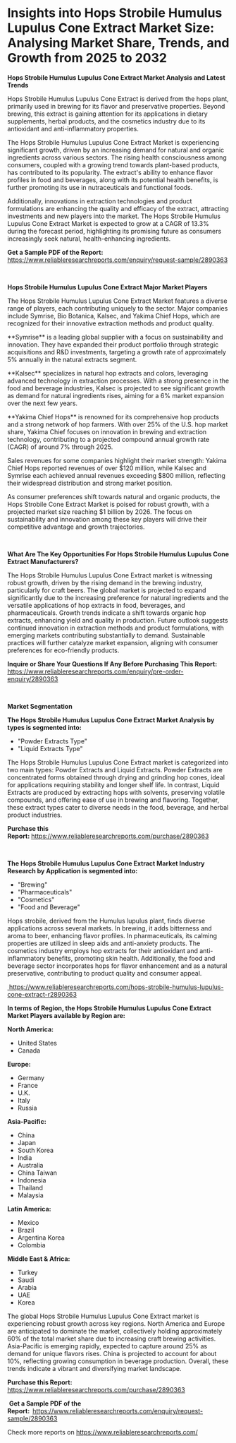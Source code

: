<p><h1>Insights into Hops Strobile Humulus Lupulus Cone Extract Market Size: Analysing Market Share, Trends, and Growth from 2025 to 2032</h1></p><p><strong>Hops Strobile Humulus Lupulus Cone Extract Market Analysis and Latest Trends</strong></p>
<p><p>Hops Strobile Humulus Lupulus Cone Extract is derived from the hops plant, primarily used in brewing for its flavor and preservative properties. Beyond brewing, this extract is gaining attention for its applications in dietary supplements, herbal products, and the cosmetics industry due to its antioxidant and anti-inflammatory properties. </p><p>The Hops Strobile Humulus Lupulus Cone Extract Market is experiencing significant growth, driven by an increasing demand for natural and organic ingredients across various sectors. The rising health consciousness among consumers, coupled with a growing trend towards plant-based products, has contributed to its popularity. The extract's ability to enhance flavor profiles in food and beverages, along with its potential health benefits, is further promoting its use in nutraceuticals and functional foods.</p><p>Additionally, innovations in extraction technologies and product formulations are enhancing the quality and efficacy of the extract, attracting investments and new players into the market. The Hops Strobile Humulus Lupulus Cone Extract Market is expected to grow at a CAGR of 13.3% during the forecast period, highlighting its promising future as consumers increasingly seek natural, health-enhancing ingredients.</p></p>
<p><strong>Get a Sample PDF of the Report:&nbsp;</strong> <a href="https://www.reliableresearchreports.com/enquiry/request-sample/2890363?utm_campaign=3260&utm_medium=2&utm_source=Github&utm_content=ia&utm_term=14032025&utm_id=hops-strobile-humulus-lupulus-cone-extract">https://www.reliableresearchreports.com/enquiry/request-sample/2890363</a></p>
<p>&nbsp;</p>
<p><strong>Hops Strobile Humulus Lupulus Cone Extract Major Market Players</strong></p>
<p><p>The Hops Strobile Humulus Lupulus Cone Extract Market features a diverse range of players, each contributing uniquely to the sector. Major companies include Symrise, Bio Botanica, Kalsec, and Yakima Chief Hops, which are recognized for their innovative extraction methods and product quality.</p><p>**Symrise** is a leading global supplier with a focus on sustainability and innovation. They have expanded their product portfolio through strategic acquisitions and R&D investments, targeting a growth rate of approximately 5% annually in the natural extracts segment.</p><p>**Kalsec** specializes in natural hop extracts and colors, leveraging advanced technology in extraction processes. With a strong presence in the food and beverage industries, Kalsec is projected to see significant growth as demand for natural ingredients rises, aiming for a 6% market expansion over the next few years.</p><p>**Yakima Chief Hops** is renowned for its comprehensive hop products and a strong network of hop farmers. With over 25% of the U.S. hop market share, Yakima Chief focuses on innovation in brewing and extraction technology, contributing to a projected compound annual growth rate (CAGR) of around 7% through 2025.</p><p>Sales revenues for some companies highlight their market strength: Yakima Chief Hops reported revenues of over $120 million, while Kalsec and Symrise each achieved annual revenues exceeding $800 million, reflecting their widespread distribution and strong market position.</p><p>As consumer preferences shift towards natural and organic products, the Hops Strobile Cone Extract Market is poised for robust growth, with a projected market size reaching $1 billion by 2026. The focus on sustainability and innovation among these key players will drive their competitive advantage and growth trajectories.</p></p>
<p>&nbsp;</p>
<p><strong>What Are The Key Opportunities For Hops Strobile Humulus Lupulus Cone Extract Manufacturers?</strong></p>
<p><p>The Hops Strobile Humulus Lupulus Cone Extract market is witnessing robust growth, driven by the rising demand in the brewing industry, particularly for craft beers. The global market is projected to expand significantly due to the increasing preference for natural ingredients and the versatile applications of hop extracts in food, beverages, and pharmaceuticals. Growth trends indicate a shift towards organic hop extracts, enhancing yield and quality in production. Future outlook suggests continued innovation in extraction methods and product formulations, with emerging markets contributing substantially to demand. Sustainable practices will further catalyze market expansion, aligning with consumer preferences for eco-friendly products.</p></p>
<p><strong>Inquire or Share Your Questions If Any Before Purchasing This Report:</strong> <a href="https://www.reliableresearchreports.com/enquiry/pre-order-enquiry/2890363?utm_campaign=3260&utm_medium=2&utm_source=Github&utm_content=ia&utm_term=14032025&utm_id=hops-strobile-humulus-lupulus-cone-extract">https://www.reliableresearchreports.com/enquiry/pre-order-enquiry/2890363</a></p>
<p>&nbsp;</p>
<p><strong>Market Segmentation</strong></p>
<p><strong>The Hops Strobile Humulus Lupulus Cone Extract Market Analysis by types is segmented into:</strong></p>
<p><ul><li>"Powder Extracts Type"</li><li>"Liquid Extracts Type"</li></ul></p>
<p><p>The Hops Strobile Humulus Lupulus Cone Extract market is categorized into two main types: Powder Extracts and Liquid Extracts. Powder Extracts are concentrated forms obtained through drying and grinding hop cones, ideal for applications requiring stability and longer shelf life. In contrast, Liquid Extracts are produced by extracting hops with solvents, preserving volatile compounds, and offering ease of use in brewing and flavoring. Together, these extract types cater to diverse needs in the food, beverage, and herbal product industries.</p></p>
<p><strong>Purchase this Report:&nbsp;</strong><a href="https://www.reliableresearchreports.com/purchase/2890363?utm_campaign=3260&utm_medium=2&utm_source=Github&utm_content=ia&utm_term=14032025&utm_id=hops-strobile-humulus-lupulus-cone-extract">https://www.reliableresearchreports.com/purchase/2890363</a></p>
<p>&nbsp;</p>
<p><strong>The Hops Strobile Humulus Lupulus Cone Extract Market Industry Research by Application is segmented into:</strong></p>
<p><ul><li>"Brewing"</li><li>"Pharmaceuticals"</li><li>"Cosmetics"</li><li>"Food and Beverage"</li></ul></p>
<p><p>Hops strobile, derived from the Humulus lupulus plant, finds diverse applications across several markets. In brewing, it adds bitterness and aroma to beer, enhancing flavor profiles. In pharmaceuticals, its calming properties are utilized in sleep aids and anti-anxiety products. The cosmetics industry employs hop extracts for their antioxidant and anti-inflammatory benefits, promoting skin health. Additionally, the food and beverage sector incorporates hops for flavor enhancement and as a natural preservative, contributing to product quality and consumer appeal.</p></p>
<p><a href="https://www.reliableresearchreports.com/hops-strobile-humulus-lupulus-cone-extract-r2890363?utm_campaign=3260&utm_medium=2&utm_source=Github&utm_content=ia&utm_term=14032025&utm_id=hops-strobile-humulus-lupulus-cone-extract">&nbsp;https://www.reliableresearchreports.com/hops-strobile-humulus-lupulus-cone-extract-r2890363</a></p>
<p><strong>In terms of Region, the Hops Strobile Humulus Lupulus Cone Extract Market Players available by Region are:</strong></p>
<p>
    <p> <strong> North America: </strong>
        <ul>
            <li>United States</li>
            <li>Canada</li>
        </ul>
        </p> 
    <p> <strong> Europe: </strong>
        <ul>
            <li>Germany</li>
            <li>France</li>
            <li>U.K.</li>
            <li>Italy</li>
            <li>Russia</li>
        </ul>
        </p> 
    <p> <strong> Asia-Pacific: </strong>
        <ul>
            <li>China</li>
            <li>Japan</li>
            <li>South Korea</li>
            <li>India</li>
            <li>Australia</li>
            <li>China Taiwan</li>
            <li>Indonesia</li>
            <li>Thailand</li>
            <li>Malaysia</li>
        </ul>
        </p> 
    <p> <strong> Latin America: </strong>
        <ul>
            <li>Mexico</li>
            <li>Brazil</li>
            <li>Argentina Korea</li>
            <li>Colombia</li>
        </ul>
        </p> 
    <p> <strong> Middle East & Africa: </strong>
        <ul>
            <li>Turkey</li>
            <li>Saudi</li>
            <li>Arabia</li>
            <li>UAE</li>
            <li>Korea</li>
        </ul>
    </p>
    </p>
<p><p>The global Hops Strobile Humulus Lupulus Cone Extract market is experiencing robust growth across key regions. North America and Europe are anticipated to dominate the market, collectively holding approximately 60% of the total market share due to increasing craft brewing activities. Asia-Pacific is emerging rapidly, expected to capture around 25% as demand for unique flavors rises. China is projected to account for about 10%, reflecting growing consumption in beverage production. Overall, these trends indicate a vibrant and diversifying market landscape.</p></p>
<p><strong>Purchase this Report: </strong><a href="https://www.reliableresearchreports.com/purchase/2890363?utm_campaign=3260&utm_medium=2&utm_source=Github&utm_content=ia&utm_term=14032025&utm_id=hops-strobile-humulus-lupulus-cone-extract">https://www.reliableresearchreports.com/purchase/2890363</a></p>
<p>&nbsp;<strong>Get a Sample PDF of the Report:&nbsp;&nbsp;</strong><a href="https://www.reliableresearchreports.com/enquiry/request-sample/2890363?utm_campaign=3260&utm_medium=2&utm_source=Github&utm_content=ia&utm_term=14032025&utm_id=hops-strobile-humulus-lupulus-cone-extract">https://www.reliableresearchreports.com/enquiry/request-sample/2890363</a></p>
<p><strong></strong></p>
<p>Check more reports on <a href="https://www.reliableresearchreports.com/?utm_campaign=3260&utm_medium=2&utm_source=Github&utm_content=ia&utm_term=14032025&utm_id=hops-strobile-humulus-lupulus-cone-extract">https://www.reliableresearchreports.com/</a></p>